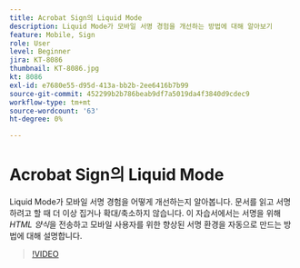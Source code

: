 ```yaml
---
title: Acrobat Sign의 Liquid Mode
description: Liquid Mode가 모바일 서명 경험을 개선하는 방법에 대해 알아보기
feature: Mobile, Sign
role: User
level: Beginner
jira: KT-8086
thumbnail: KT-8086.jpg
kt: 8086
exl-id: e7680e55-d95d-413a-bb2b-2ee6416b7b99
source-git-commit: 452299b2b786beab9df7a5019da4f3840d9cdec9
workflow-type: tm+mt
source-wordcount: '63'
ht-degree: 0%

---
```


# Acrobat Sign의 Liquid Mode

Liquid Mode가 모바일 서명 경험을 어떻게 개선하는지 알아봅니다. 문서를 읽고 서명하려고 할 때 더 이상 집거나 확대/축소하지 않습니다. 이 자습서에서는 서명을 위해 _HTML 양식_&#x200B;을 전송하고 모바일 사용자를 위한 향상된 서명 환경을 자동으로 만드는 방법에 대해 설명합니다.

>[!VIDEO](https://video.tv.adobe.com/v/333803?quality=12&learn=on&hidetitle=true)
